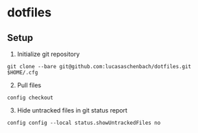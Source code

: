 # dotfiles

## Setup

1. Initialize git repository
```
git clone --bare git@github.com:lucasaschenbach/dotfiles.git $HOME/.cfg
```
2. Pull files
```
config checkout
```
3. Hide untracked files in git status report
```
config config --local status.showUntrackedFiles no
```


